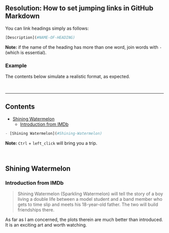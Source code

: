 ## Resolution: How to set jumping links in GitHub Markdown

You can link headings simply as follows:

```python
[Description](#NAME-OF-HEADING)
```

**Note:** if the name of the heading has more than one word, join words with `-` (which is essential).

### Example

The contents below simulate a realistic format, as expected.

<br>

---

## Contents

- [Shining Watermelon](#Shining-Watermelon)
  - [Introduction from IMDb](#Introduction-from-IMDb)

```python
- [Shining Watermelon](#Shining-Watermelon)
```

**Note:** `Ctrl` + `left_click` will bring you a trip.

<br>

## Shining Watermelon

### Introduction from IMDb

> Shining Watermelon (Sparkling Watermelon) will tell the story of a boy living a double life between a model student and a band member who gets to time slip and meets his 18-year-old father. The two will build friendships there.

As far as I am concerned, the plots therein are much better than introduced. It is an exciting art and worth watching.
